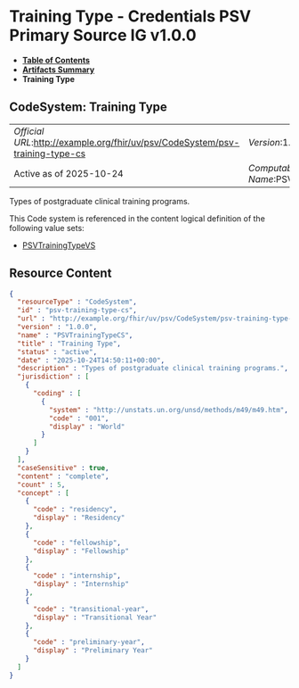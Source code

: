 # Training Type - Credentials PSV Primary Source IG v1.0.0

* [**Table of Contents**](toc.md)
* [**Artifacts Summary**](artifacts.md)
* **Training Type**

## CodeSystem: Training Type 

| | |
| :--- | :--- |
| *Official URL*:http://example.org/fhir/uv/psv/CodeSystem/psv-training-type-cs | *Version*:1.0.0 |
| Active as of 2025-10-24 | *Computable Name*:PSVTrainingTypeCS |

 
Types of postgraduate clinical training programs. 

 This Code system is referenced in the content logical definition of the following value sets: 

* [PSVTrainingTypeVS](ValueSet-psvVS-training-type.md)



## Resource Content

```json
{
  "resourceType" : "CodeSystem",
  "id" : "psv-training-type-cs",
  "url" : "http://example.org/fhir/uv/psv/CodeSystem/psv-training-type-cs",
  "version" : "1.0.0",
  "name" : "PSVTrainingTypeCS",
  "title" : "Training Type",
  "status" : "active",
  "date" : "2025-10-24T14:50:11+00:00",
  "description" : "Types of postgraduate clinical training programs.",
  "jurisdiction" : [
    {
      "coding" : [
        {
          "system" : "http://unstats.un.org/unsd/methods/m49/m49.htm",
          "code" : "001",
          "display" : "World"
        }
      ]
    }
  ],
  "caseSensitive" : true,
  "content" : "complete",
  "count" : 5,
  "concept" : [
    {
      "code" : "residency",
      "display" : "Residency"
    },
    {
      "code" : "fellowship",
      "display" : "Fellowship"
    },
    {
      "code" : "internship",
      "display" : "Internship"
    },
    {
      "code" : "transitional-year",
      "display" : "Transitional Year"
    },
    {
      "code" : "preliminary-year",
      "display" : "Preliminary Year"
    }
  ]
}

```
